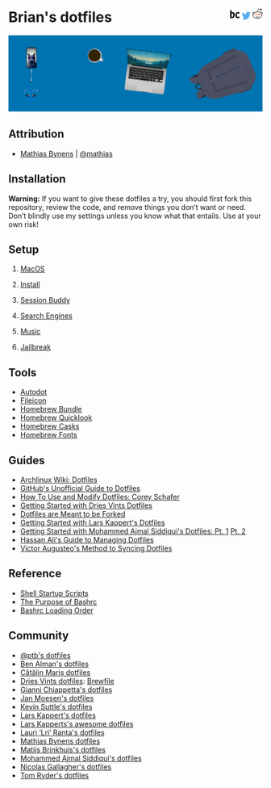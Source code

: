 <h1>
Brian's dotfiles
<a href="https://reddit.com/user/NeonSpaceCandy">
<img src=".asset/reddit.png" width="20" height="20" align="right"> <a/>
<a href="https://twitter.com/briancrink">
<img src=".asset/twitter.png" width="25" height="25" align="right"> <a/>
<a href="https://briancrink.com/">
<img src=".asset/favicon.png" width="20" height="20" align="right"> <a/>
</h1>

[![](.asset/banner.png)](https://briancrink.com/software)

## Attribution

- [Mathias Bynens](https://mathiasbynens.be/) |
  [@mathias](http://twitter.com/mathias)

## Installation

**Warning:** If you want to give these dotfiles a try, you should first fork
this repository, review the code, and remove things you don’t want or need.
Don’t blindly use my settings unless you know what that entails. Use at your own
risk!

## Setup

1. [MacOS](https://github.com/briancrink/dotfiles/tree/master/.macos)

2. [Install](https://github.com/briancrink/dotfiles/tree/master/.setup)

3. [Session Buddy](https://github.com/briancrink/dotfiles/tree/master/.sessionbuddy)

4. [Search Engines](https://github.com/briancrink/dotfiles/tree/master/.searchengine)

5. [Music](https://github.com/briancrink/dotfiles/tree/master/.music)

6. [Jailbreak](https://github.com/briancrink/dotfiles/tree/master/.jailbreak)

## Tools

- [Autodot](https://github.com/ajmalsiddiqui/autodot)
- [Fileicon](https://github.com/mklement0/fileicon#manual-installation)
- [Homebrew Bundle](https://github.com/Homebrew/homebrew-bundle)
- [Homebrew Quicklook](https://github.com/sindresorhus/quick-look-plugins)
- [Homebrew Casks](https://github.com/Homebrew/homebrew-cask/tree/master/Casks)
- [Homebrew Fonts](https://github.com/Homebrew/homebrew-cask-fonts/tree/master/Casks)

## Guides

- [Archlinux Wiki: Dotfiles](https://wiki.archlinux.org/index.php/Dotfiles)
- [GitHub's Unofficial Guide to Dotfiles](https://dotfiles.github.io/)
- [How To Use and Modify Dotfiles: Corey Schafer](https://youtube.com/watch?v=c5RZWDLqifA)
- [Getting Started with Dries Vints Dotfiles](https://medium.com/@driesvints/getting-started-with-dotfiles-76bf046d035c)
- [Dotfiles are Meant to be Forked](https://zachholman.com/2010/08/dotfiles-are-meant-to-be-forked/)
- [Getting Started with Lars Kappert's Dotfiles](https://medium.com/@webprolific/getting-started-with-dotfiles-43c3602fd789)
- [Getting Started with Mohammed Ajmal Siddiqui's Dotfiles: Pt. 1](https://medium.freecodecamp.org/dive-into-dotfiles-part-1-e4eb1003cff6)
  [Pt. 2](https://medium.freecodecamp.org/dive-into-dotfiles-part-2-6321b4a73608)
- [Hassan Ali's Guide to Managing Dotfiles](https://hackernoon.com/learn-how-to-manage-dotfiles-b8b62c6c5491)
- [Victor Augusteo's Method to Syncing Dotfiles](https://medium.com/@augusteo/simplest-way-to-sync-dotfiles-and-config-using-git-14051af8703a)

## Reference

- [Shell Startup Scripts](https://blog.flowblok.id.au/2013-02/shell-startup-scripts.html)
- [The Purpose of Bashrc](https://unix.stackexchange.com/questions/129143/what-is-the-purpose-of-bashrc-and-how-does-it-work)
- [Bashrc Loading Order](https://shreevatsa.wordpress.com/2008/03/30/zshbash-startup-files-loading-order-bashrc-zshrc-etc/)

## Community

- [@ptb's dotfiles](https://github.com/ptb/mac-setup)
- [Ben Alman's dotfiles](https://github.com/cowboy/dotfiles)
- [Cătălin Mariș dotfiles](https://github.com/alrra/dotfiles)
- [Dries Vints dotfiles](https://github.com/driesvints/dotfiles):
  [Brewfile](https://github.com/driesvints/dotfiles/blob/master/Brewfile)
- [Gianni Chiappetta's dotfiles](https://github.com/gf3/dotfiles)
- [Jan Moesen's dotfiles](https://gist.github.com/1156154)
- [Kevin Suttle's dotfiles](https://github.com/kevinSuttle/dotfiles)
- [Lars Kappert's dotfiles](https://github.com/webpro/dotfiles)
- [Lars Kapperts's awesome dotfiles](https://github.com/webpro/awesome-dotfiles)
- [Lauri ‘Lri’ Ranta's dotfiles](http://osxnotes.net/defaults.html)
- [Mathias Bynens dotfiles](https://github.com/mathiasbynens/dotfiles/)
- [Matijs Brinkhuis's dotfiles](https://github.com/matijs/dotfiles)
- [Mohammed Ajmal Siddiqui's dotfiles](https://github.com/ajmalsiddiqui/dotfiles)
- [Nicolas Gallagher's dotfiles](https://github.com/necolas/dotfiles)
- [Tom Ryder's dotfiles](https://sanctum.geek.nz/cgit/dotfiles.git/about)
